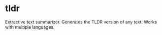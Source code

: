 # tldr
Extractive text summarizer. Generates the TLDR version of any text. Works with multiple languages.
